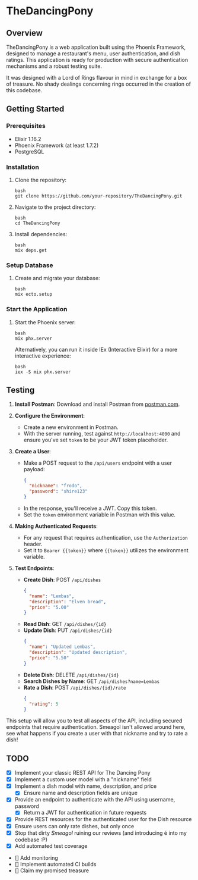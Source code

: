 # TheDancingPony

## Overview
TheDancingPony is a web application built using the Phoenix Framework, designed to manage a restaurant's menu, user authentication, and dish ratings. This application is ready for production with secure authentication mechanisms and a robust testing suite.

It was designed with a Lord of Rings flavour in mind in exchange for a box of treasure. No shady dealings concerning rings occurred in the creation of this codebase.

## Getting Started

### Prerequisites
- Elixir 1.16.2
- Phoenix Framework (at least 1.7.2)
- PostgreSQL

### Installation
1. Clone the repository:
   ```
   bash
   git clone https://github.com/your-repository/TheDancingPony.git
   ```
2. Navigate to the project directory:
   ```
   bash
   cd TheDancingPony
   ```
3. Install dependencies:
   ```
   bash
   mix deps.get
   ```

### Setup Database
1. Create and migrate your database:
   ```
   bash
   mix ecto.setup
   ```

### Start the Application
1. Start the Phoenix server:
   ```
   bash
   mix phx.server
   ```
   Alternatively, you can run it inside IEx (Interactive Elixir) for a more interactive experience:
   ```
   bash
   iex -S mix phx.server
   ```

## Testing

1. **Install Postman**: Download and install Postman from [postman.com](https://www.postman.com/downloads/).

2. **Configure the Environment**:
   - Create a new environment in Postman.
   - With the server running, test against `http://localhost:4000` and ensure you've set `token` to be your JWT token placeholder.

3. **Create a User**:
   - Make a POST request to the `/api/users` endpoint with a user payload:
     ~~~json
     {
       "nickname": "frodo",
       "password": "shire123"
     }
     ~~~
   - In the response, you'll receive a JWT. Copy this token.
   - Set the `token` environment variable in Postman with this value.

4. **Making Authenticated Requests**:
   - For any request that requires authentication, use the `Authorization` header.
   - Set it to `Bearer {{token}}` where `{{token}}` utilizes the environment variable.

5. **Test Endpoints**:
   - **Create Dish**: POST `/api/dishes`
     ~~~json
     {
       "name": "Lembas",
       "description": "Elven bread",
       "price": "5.00"
     }
     ~~~
   - **Read Dish**: GET `/api/dishes/{id}`
   - **Update Dish**: PUT `/api/dishes/{id}`
     ~~~json
     {
       "name": "Updated Lembas",
       "description": "Updated description",
       "price": "5.50"
     }
     ~~~
   - **Delete Dish**: DELETE `/api/dishes/{id}`
   - **Search Dishes by Name**: GET `/api/dishes?name=Lembas`
   - **Rate a Dish**: POST `/api/dishes/{id}/rate`
     ~~~json
     {
       "rating": 5
     }
     ~~~

This setup will allow you to test all aspects of the API, including secured endpoints that require authentication. Smeagol isn't allowed around here, see what happens if you create a user with that nickname and try to rate a dish!

## TODO
- [x] Implement your classic REST API for The Dancing Pony
- [x] Implement a custom user model with a "nickname" field
- [x] Implement a dish model with name, description, and price
  - [x] Ensure name and description fields are unique
- [x] Provide an endpoint to authenticate with the API using username, password
  - [x] Return a JWT for authentication in future requests
- [x] Provide REST resources for the authenticated user for the Dish resource
- [x] Ensure users can only rate dishes, but only once
- [x] Stop that dirty _Smeagol_ ruining our reviews (and introducing é into my codebase :P)
- [x] Add automated test coverage
- [] Add monitoring
- [] Implement automated CI builds
- [] Claim my promised treasure
